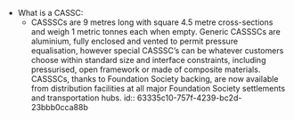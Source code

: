 - What is a CASSC:
	- CASSSCs are 9 metres long with square 4.5 metre cross-sections and weigh 1 metric tonnes each when empty. Generic CASSSCs are aluminium, fully enclosed and vented to permit pressure equalisation, however special CASSSC’s can be whatever customers choose within standard size and interface constraints, including pressurised, open framework or made of composite materials. CASSSCs, thanks to Foundation Society backing, are now available from distribution facilities at all major Foundation Society settlements and transportation hubs.
	  id:: 63335c10-757f-4239-bc2d-23bbb0cca88b